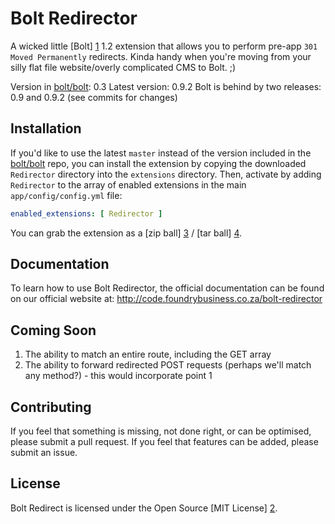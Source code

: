 Bolt Redirector
===============

A wicked little [Bolt] [1] 1.2 extension that allows you to perform pre-app `301 Moved Permanently` redirects. Kinda handy when you're moving from your silly flat file website/overly complicated CMS to Bolt. ;)

Version in [bolt/bolt](http://github.com/bolt/bolt): 0.3
Latest version: 0.9.2
Bolt is behind by two releases: 0.9 and 0.9.2 (see commits for changes)

Installation
------------

If you'd like to use the latest `master` instead of the version included in the [bolt/bolt](http://github.com/bolt/bolt) repo, you can install the extension by copying the downloaded `Redirector` directory into the `extensions` directory. Then, activate by adding `Redirector` to the array of enabled extensions in the main `app/config/config.yml` file:

```yml
enabled_extensions: [ Redirector ]
```

You can grab the extension as a [zip ball] [3] / [tar ball] [4].

Documentation
-------------

To learn how to use Bolt Redirector, the official documentation can be found on our official website at: http://code.foundrybusiness.co.za/bolt-redirector

Coming Soon
-----------

1. The ability to match an entire route, including the GET array
2. The ability to forward redirected POST requests (perhaps we'll match any method?) - this would incorporate point 1

Contributing
------------

If you feel that something is missing, not done right, or can be optimised, please submit a pull request. If you feel that features can be added, please submit an issue.

License
-------

Bolt Redirect is licensed under the Open Source [MIT License] [2].

  [1]: http://bolt.cm/                                  "Bolt"
  [2]: http://opensource.org/licenses/mit-license.php   "MIT License"
  [3]: https://github.com/foundry-code/bolt-redirector/zipball/master
  [4]: https://github.com/foundry-code/bolt-redirector/tarball/master
